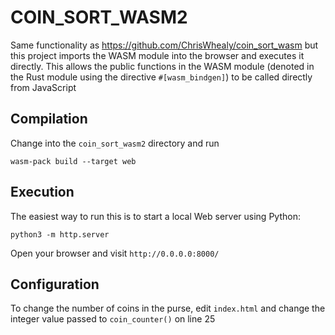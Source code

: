 # COIN_SORT_WASM2

Same functionality as <https://github.com/ChrisWhealy/coin_sort_wasm> but this project imports the WASM module into the browser and executes it directly.  This allows the public functions in the WASM module (denoted in the Rust module using the directive `#[wasm_bindgen]`) to be called directly from JavaScript

## Compilation

Change into the `coin_sort_wasm2` directory and run 

`wasm-pack build --target web`

## Execution

The easiest way to run this is to start a local Web server using Python:

`python3 -m http.server`

Open your browser and visit `http://0.0.0.0:8000/`

## Configuration

To change the number of coins in the purse, edit `index.html` and change the integer value passed to `coin_counter()` on line 25


